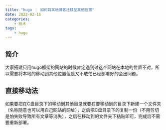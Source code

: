 ```yaml
---
title: "hugo ｜ 如何将本地博客迁移至其他位置"
date: 2022-02-16
categories:
    - 技术
tags:
    - hugo
---
```


## 简介
大家搭建只用hugo框架的网站的时候肯定遇到过这个网站在本地的位置不对，所以需要将本地的移动到其他位置但是又不敢怕已经部署好的会出问题。
## 直接移动法
如果要把在C盘目录下的移动到其他目录就要在要移动到的目录下新建一个文件夹（名称随意也可以用自己网站的网址），之后把C盘目录下的复制一份（不用剪切是怕失败导致所有文章等消失），之后在移动到的文件夹下粘贴即可，完成后不需要重新部署。